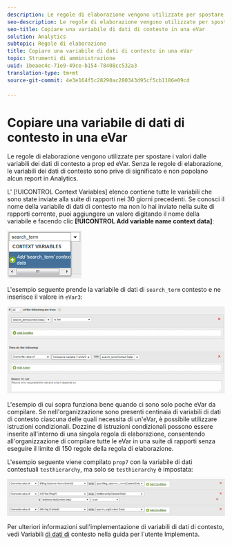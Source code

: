 ```yaml
---
description: Le regole di elaborazione vengono utilizzate per spostare i valori dalle variabili di dati di contesto a proprietà ed eVar.
seo-description: Le regole di elaborazione vengono utilizzate per spostare i valori dalle variabili di dati di contesto a proprietà ed eVar.
seo-title: Copiare una variabile di dati di contesto in una eVar
solution: Analytics
subtopic: Regole di elaborazione
title: Copiare una variabile di dati di contesto in una eVar
topic: Strumenti di amministrazione
uuid: 1beaec4c-71e9-49ce-b154-78408cc532a3
translation-type: tm+mt
source-git-commit: 4e3e164f5c28290ac280343d95cf5cb1186e09cd

---
```



# Copiare una variabile di dati di contesto in una eVar

Le regole di elaborazione vengono utilizzate per spostare i valori dalle variabili dei dati di contesto a prop ed eVar. Senza le regole di elaborazione, le variabili dei dati di contesto sono prive di significato e non popolano alcun report in Analytics.

L' [!UICONTROL Context Variables] elenco contiene tutte le variabili che sono state inviate alla suite di rapporti nei 30 giorni precedenti. Se conosci il nome della variabile di dati di contesto ma non lo hai inviato nella suite di rapporti corrente, puoi aggiungere un valore digitando il nome della variabile e facendo clic **[!UICONTROL Add variable name context data]**:

![Aggiungi](assets/add-context-variable.png)

L'esempio seguente prende la variabile di dati di `search_term` contesto e ne inserisce il valore in `eVar3`:

![Set](assets/set-context-data.png)

L'esempio di cui sopra funziona bene quando ci sono solo poche eVar da compilare. Se nell'organizzazione sono presenti centinaia di variabili di dati di contesto ciascuna delle quali necessita di un'eVar, è possibile utilizzare istruzioni condizionali. Dozzine di istruzioni condizionali possono essere inserite all'interno di una singola regola di elaborazione, consentendo all'organizzazione di compilare tutte le eVar in una suite di rapporti senza eseguire il limite di 150 regole della regola di elaborazione.

L'esempio seguente viene compilato `prop7` con la variabile di dati contestuali `testhierarchy`, ma solo se `testhierarchy` è impostata:

![Condizionale](assets/add-conditional.png)

Per ulteriori informazioni sull'implementazione di variabili di dati di contesto, vedi Variabili [di dati di](/help/implement/js-implementation/c-variables/context-data-variables.md) contesto nella guida per l'utente Implementa.
